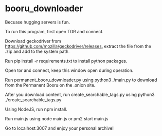 # booru_downloader
 Becuase hugging servers is fun.
 
To run this program, first open TOR and connect.

Download geckodriver from https://github.com/mozilla/geckodriver/releases, extract the file from the .zip and add to the system path.

Run pip install -r requirements.txt to install python packages.

Open tor and connect, keep this window open during operation.

Run permanent_booru_downloader.py using python3 ./main.py to download from the Permanent Booru on the .onion site.

After you download content, run create_searchable_tags.py using python3 ./create_searchable_tags.py

Using NodeJS, run npm install.

Run main.js using node main.js or pm2 start main.js

Go to localhost:3007 and enjoy your personal archive!
